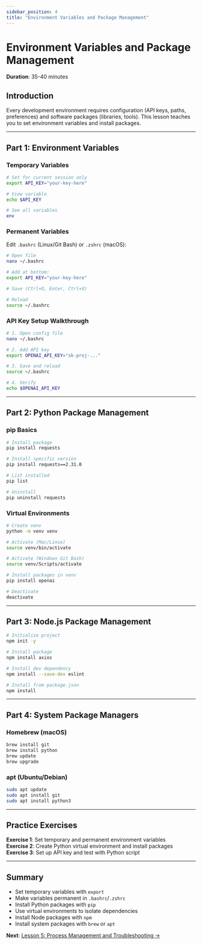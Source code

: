 ```yaml
---
sidebar_position: 4
title: "Environment Variables and Package Management"
---
```


# Environment Variables and Package Management

**Duration**: 35-40 minutes

## Introduction

Every development environment requires configuration (API keys, paths, preferences) and software packages (libraries, tools). This lesson teaches you to set environment variables and install packages.

---

## Part 1: Environment Variables

### Temporary Variables

```bash
# Set for current session only
export API_KEY="your-key-here"

# View variable
echo $API_KEY

# See all variables
env
```

### Permanent Variables

Edit `.bashrc` (Linux/Git Bash) or `.zshrc` (macOS):

```bash
# Open file
nano ~/.bashrc

# Add at bottom:
export API_KEY="your-key-here"

# Save (Ctrl+O, Enter, Ctrl+X)

# Reload
source ~/.bashrc
```

### API Key Setup Walkthrough

```bash
# 1. Open config file
nano ~/.bashrc

# 2. Add API key
export OPENAI_API_KEY="sk-proj-..."

# 3. Save and reload
source ~/.bashrc

# 4. Verify
echo $OPENAI_API_KEY
```

---

## Part 2: Python Package Management

### pip Basics

```bash
# Install package
pip install requests

# Install specific version
pip install requests==2.31.0

# List installed
pip list

# Uninstall
pip uninstall requests
```

### Virtual Environments

```bash
# Create venv
python -m venv venv

# Activate (Mac/Linux)
source venv/bin/activate

# Activate (Windows Git Bash)
source venv/Scripts/activate

# Install packages in venv
pip install openai

# Deactivate
deactivate
```

---

## Part 3: Node.js Package Management

```bash
# Initialize project
npm init -y

# Install package
npm install axios

# Install dev dependency
npm install --save-dev eslint

# Install from package.json
npm install
```

---

## Part 4: System Package Managers

### Homebrew (macOS)

```bash
brew install git
brew install python
brew update
brew upgrade
```

### apt (Ubuntu/Debian)

```bash
sudo apt update
sudo apt install git
sudo apt install python3
```

---

## Practice Exercises

**Exercise 1**: Set temporary and permanent environment variables  
**Exercise 2**: Create Python virtual environment and install packages  
**Exercise 3**: Set up API key and test with Python script

---

## Summary

- Set temporary variables with `export`
- Make variables permanent in `.bashrc`/`.zshrc`
- Install Python packages with `pip`
- Use virtual environments to isolate dependencies
- Install Node packages with `npm`
- Install system packages with `brew` or `apt`

**Next**: [Lesson 5: Process Management and Troubleshooting →](./05-processes-troubleshooting.md)
